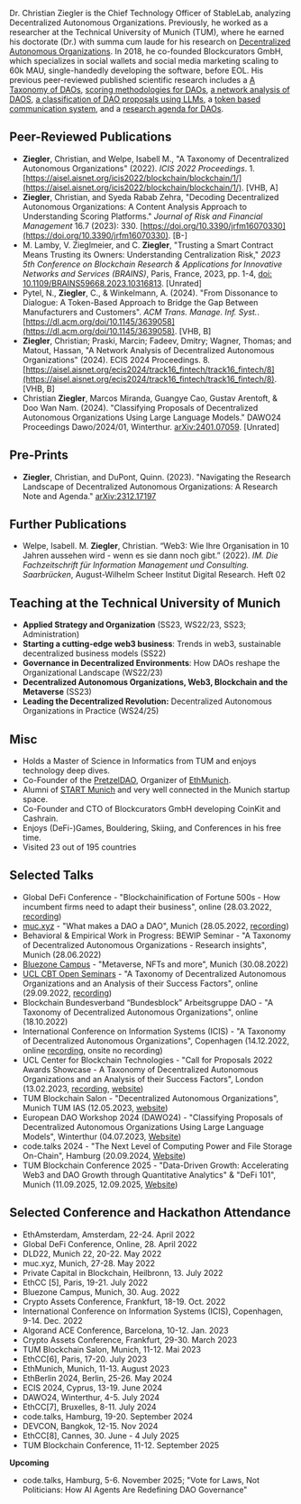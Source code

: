 Dr. Christian Ziegler is the Chief Technology Officer of StableLab, analyzing Decentralized Autonomous Organizations. Previously, he worked as a researcher at the Technical University of Munich (TUM), where he earned his doctorate (Dr.) with summa cum laude for his research on [Decentralized Autonomous Organizations](https://mediatum.ub.tum.de/?id=1735939). In 2018, he co-founded Blockcurators GmbH, which specializes in social wallets and social media marketing scaling to 60k MAU, single-handedly developing the software, before EOL. His previous peer-reviewed published scientific research includes a [A Taxonomy of DAOs](https://mediatum.ub.tum.de/doc/1709396/document.pdf), [scoring methodologies for DAOs](https://www.mdpi.com/1911-8074/16/7/330), [a network analysis of DAOS](https://mediatum.ub.tum.de/doc/1742459/document.pdf), [a classification of DAO proposals using LLMs](https://arxiv.org/abs/2401.07059), a [token based communication system](https://dl.acm.org/doi/10.1145/3639058), and a [research agenda for DAOs](https://arxiv.org/abs/2312.17197).

## Peer-Reviewed Publications

- **Ziegler**, Christian, and Welpe, Isabell M., "A Taxonomy of Decentralized Autonomous Organizations" (2022). *ICIS 2022 Proceedings*. 1. [https://aisel.aisnet.org/icis2022/blockchain/blockchain/1/](https://aisel.aisnet.org/icis2022/blockchain/blockchain/1/). [VHB, A]
- **Ziegler**, Christian, and Syeda Rabab Zehra, "Decoding Decentralized Autonomous Organizations: A Content Analysis Approach to Understanding Scoring Platforms." *Journal of Risk and Financial Management* 16.7 (2023): 330. [https://doi.org/10.3390/jrfm16070330](https://doi.org/10.3390/jrfm16070330). [B-]
- M. Lamby, V. Zieglmeier, and C. **Ziegler**, "Trusting a Smart Contract Means Trusting its Owners: Understanding Centralization Risk," *2023 5th Conference on Blockchain Research & Applications for Innovative Networks and Services (BRAINS)*, Paris, France, 2023, pp. 1-4, [doi: 10.1109/BRAINS59668.2023.10316813](https://doi.org/10.1109/BRAINS59668.2023.10316813). [Unrated]
- Pytel, N., **Ziegler**, C., & Winkelmann, A. (2024). "From Dissonance to Dialogue: A Token-Based Approach to Bridge the Gap Between Manufacturers and Customers". *ACM Trans. Manage. Inf. Syst.*. [https://dl.acm.org/doi/10.1145/3639058](https://dl.acm.org/doi/10.1145/3639058). [VHB, B]
- **Ziegler**, Christian; Praski, Marcin; Fadeev, Dmitry; Wagner, Thomas; and Matout, Hassan, "A Network Analysis of Decentralized Autonomous Organizations" (2024). ECIS 2024 Proceedings. 8. [https://aisel.aisnet.org/ecis2024/track16_fintech/track16_fintech/8](https://aisel.aisnet.org/ecis2024/track16_fintech/track16_fintech/8). [VHB, B]
- Christian **Ziegler**, Marcos Miranda, Guangye Cao, Gustav Arentoft, & Doo Wan Nam. (2024). "Classifying Proposals of Decentralized Autonomous Organizations Using Large Language Models." DAWO24 Proceedings Dawo/2024/01, Winterthur. [arXiv:2401.07059](https://arxiv.org/abs/2401.07059). [Unrated]

## Pre-Prints

- **Ziegler**, Christian, and DuPont, Quinn. (2023). "Navigating the Research Landscape of Decentralized Autonomous Organizations: A Research Note and Agenda." [arXiv:2312.17197](https://arxiv.org/abs/2312.17197)

## Further Publications

- Welpe, Isabell. M. **Ziegler**, Christian. “Web3: Wie Ihre Organisation in 10 Jahren aussehen wird - wenn es sie dann noch gibt.” (2022). *IM. Die Fachzeitschrift für Information Management und Consulting. Saarbrücken*, August-Wilhelm Scheer Institut Digital Research. Heft 02

## Teaching at the Technical University of Munich

- **Applied Strategy and Organization** (SS23, WS22/23, SS23; Administration)
- **Starting a cutting-edge web3 business**: Trends in web3, sustainable decentralized business models (SS22)
- **Governance in Decentralized Environments**: How DAOs reshape the Organizational Landscape (WS22/23)
- **Decentralized Autonomous Organizations, Web3, Blockchain and the Metaverse** (SS23)
- **Leading the Decentralized Revolution:** Decentralized Autonomous Organizations in Practice (WS24/25)

## Misc

- Holds a Master of Science in Informatics from TUM and enjoys technology deep dives.
- Co-Founder of the [PretzelDAO](https://pretzeldao.com), Organizer of [EthMunich](https://ethmunich.de/).
- Alumni of [START Munich](https://www.startmunich.de/) and very well connected in the Munich startup space.
- Co-Founder and CTO of Blockcurators GmbH developing CoinKit and Cashrain.
- Enjoys (DeFi-)Games, Bouldering, Skiing, and Conferences in his free time.
- Visited 23 out of 195 countries

## Selected Talks

- Global DeFi Conference - "Blockchainification of Fortune 500s - How incumbent firms need to adapt their business", online (28.03.2022, [recording](https://www.notion.so/d850b0c813014a4891f0a656765350ed?pvs=21))
- [muc.xyz](http://muc.xyz) - "What makes a DAO a DAO", Munich (28.05.2022, [recording](https://youtu.be/hW1C6MZHR-I?t=12784))
- Behavioral & Empirical Work in Progress: BEWIP Seminar - "A Taxonomy of Decentralized Autonomous Organizations - Research insights", Munich (28.06.2022)
- [Bluezone Campus](https://bluezone.show/) - "Metaverse, NFTs and more", Munich (30.08.2022)
- [UCL CBT Open Seminars](http://blockchain.cs.ucl.ac.uk/online-open-seminars/) - "A Taxonomy of Decentralized Autonomous Organizations and an Analysis of their Success Factors", online (29.09.2022, [recording](http://blockchain.cs.ucl.ac.uk/online-open-seminars/))
- Blockchain Bundesverband “Bundesblock” Arbeitsgruppe DAO - "A Taxonomy of Decentralized Autonomous Organizations", online (18.10.2022)
- International Conference on Information Systems (ICIS) - "A Taxonomy of Decentralized Autonomous Organizations", Copenhagen (14.12.2022, online [recording](https://aisel.aisnet.org/icis2022/blockchain/blockchain/1/), onsite no recording)
- UCL Center for Blockchain Technologies - "Call for Proposals 2022 Awards Showcase - A Taxonomy of Decentralized Autonomous Organizations and an Analysis of their Success Factors", London (13.02.2023, [recording](https://player.vimeo.com/video/799166629), [website](http://blockchain.cs.ucl.ac.uk/call-for-proposals-2022-awards/))
- TUM Blockchain Salon - "Decentralized Autonomous Organizations", Munich TUM IAS (12.05.2023, [website](https://hedgedoc.net.in.tum.de/s/xDwzUxvFV))
- European DAO Workshop 2024 (DAWO24) - "Classifying Proposals of Decentralized Autonomous Organizations Using Large Language Models", Winterthur (04.07.2023, [Website](https://dawo24.org/))
- code.talks 2024 - "The Next Level of Computing Power and File Storage On-Chain", Hamburg (20.09.2024, [Website](https://codetalks.com/))
- TUM Blockchain Conference 2025 - "Data-Driven Growth: Accelerating Web3 and DAO Growth through Quantitative Analytics" & "DeFi 101", Munich (11.09.2025, 12.09.2025, [Website](https://conference.tum-blockchain.com/))

## Selected Conference and Hackathon Attendance

- EthAmsterdam, Amsterdam, 22-24. April 2022
- Global DeFi Conference, Online, 28. April 2022
- DLD22, Munich 22, 20-22. May 2022
- muc.xyz, Munich, 27-28. May 2022
- Private Capital in Blockchain, Heilbronn, 13. July 2022
- EthCC [5], Paris, 19-21. July 2022
- Bluezone Campus, Munich, 30. Aug. 2022
- Crypto Assets Conference, Frankfurt, 18-19. Oct. 2022
- International Conference on Information Systems (ICIS), Copenhagen, 9-14. Dec. 2022
- Algorand ACE Conference, Barcelona, 10-12. Jan. 2023
- Crypto Assets Conference, Frankfurt, 29-30. March 2023
- TUM Blockchain Salon, Munich, 11-12. Mai 2023
- EthCC[6], Paris, 17-20. July 2023
- EthMunich, Munich, 11-13. August 2023
- EthBerlin 2024, Berlin, 25-26. May 2024
- ECIS 2024, Cyprus, 13-19. June 2024
- DAWO24, Winterthur, 4-5. July 2024
- EthCC[7], Bruxelles, 8-11. July 2024
- code.talks, Hamburg, 19-20. September 2024
- DEVCON, Bangkok, 12-15. Nov 2024
- EthCC[8], Cannes, 30. June - 4 July 2025
- TUM Blockchain Conference, 11-12. September 2025

**Upcoming**
- code.talks, Hamburg, 5-6. November 2025; "Vote for Laws, Not Politicians: How AI Agents Are Redefining DAO Governance"

